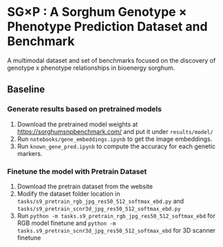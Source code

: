 # SG×P : A Sorghum Genotype × Phenotype Prediction Dataset and Benchmark
  A multimodal dataset and set of benchmarks focused on the discovery of genotype x phenotype relationships in bioenergy sorghum.
## Baseline
### Generate results based on pretrained models  
  1. Download the pretrained model weights at https://sorghumsnpbenchmark.com/ and put it under `results/model/`
  2. Run `notebooks/gene_embeddings.ipynb` to get the image embeddings.
  3. Run `known_gene_pred.ipynb` to compute the accuracy for each genetic markers.
### Finetune the model with Pretrain Dataset
  1. Download the pretrain dataset from the website
  2. Modify the dataset folder location in `tasks/s9_pretrain_rgb_jpg_res50_512_softmax_ebd.py` and `tasks/s9_pretrain_scnr3d_jpg_res50_512_softmax_ebd.py`
  3. Run `python -m tasks.s9_pretrain_rgb_jpg_res50_512_softmax_ebd` for RGB model finetune and `python -m tasks.s9_pretrain_scnr3d_jpg_res50_512_softmax_ebd` for 3D scanner finetune
